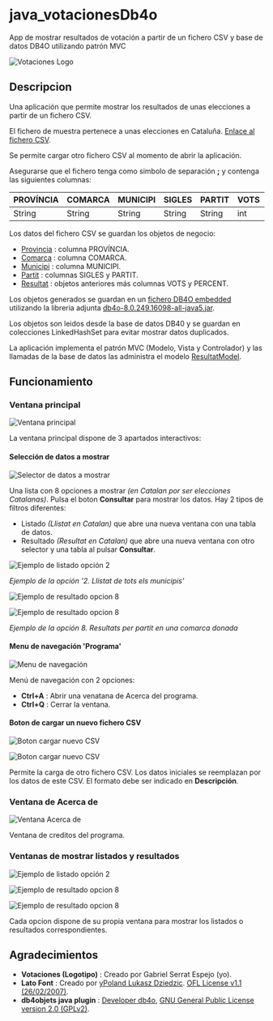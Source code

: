 # java_votacionesDb4o
App de mostrar resultados de votación a partir de un fichero CSV y base de datos DB4O utilizando patrón MVC

![Votaciones Logo](README_img/Votacions_logo.png)

## Descripcion

Una aplicación que permite mostrar los resultados de unas elecciones a partir de un fichero CSV.

El fichero de muestra pertenece a unas elecciones en Cataluña. [Enlace al fichero CSV](src/config/votacions.csv).

Se permite cargar otro fichero CSV al momento de abrir la aplicación.

Asegurarse que el fichero tenga como simbolo de separación **;** y contenga las siguientes columnas:

| PROVÍNCIA | COMARCA | MUNICIPI | SIGLES | PARTIT | VOTS | PERCENT |
|-----------|---------|----------|--------|--------|------|---------|
| String    | String  | String   | String | String | int  | float   |

Los datos del fichero CSV se guardan los objetos de negocio:

- [Provincia](src/model/Provincia.java) : columna PROVÍNCIA.
- [Comarca](src/model/Comarca.java) : columna COMARCA.
- [Municipi](src/model/Municipi.java) : columna MUNICIPI.
- [Partit](src/model/Parit.java) : columnas SIGLES y PARTIT.
- [Resultat](src/model/Resultat.java) : objetos anteriores más columnas VOTS y PERCENT.

Los objetos generados se guardan en un [fichero DB4O embedded](src/bbdd/myBbdd.db4o) utilizando la libreria adjunta [db4o-8.0.249.16098-all-java5.jar](db4o-8.0.249.16098-all-java5.jar).

Los objetos son leidos desde la base de datos DB40 y se guardan en colecciones LinkedHashSet para evitar mostrar datos duplicados.

La aplicación implementa el patrón MVC (Modelo, Vista y Controlador) y las llamadas de la base de datos las administra el modelo [ResultatModel](src/model/ResultatModel.java).

## Funcionamiento

### Ventana principal

![Ventana principal](README_img/ventanaPrincipal.png)

La ventana principal dispone de 3 apartados interactivos:

#### Selección de datos a mostrar

![Selector de datos a mostrar](README_img/seleccionDatos.png)

Una lista con 8 opciones a mostrar *(en Catalan por ser elecciones Catalanas)*. Pulsa el boton **Consultar** para mostrar los datos. Hay 2 tipos de filtros diferentes:

- Listado *(Llistat en Catalan)* que abre una nueva ventana con una tabla de datos.
- Resultado *(Resultat en Catalan)* que abre una nueva ventana con otro selector y una tabla al pulsar **Consultar**.

![Ejemplo de listado opción 2](README_img/ejemploListado.png)

*Ejemplo de la opción '2. Llistat de tots els municipis'*

![Ejemplo de resultado opcion 8](README_img/ejemploResultado.png)

![Ejemplo de resultado opcion 8](README_img/ejemploResultado2.png)

*Ejemplo de la opción 8. Resultats per partit en una comarca donada*

#### Menu de navegación 'Programa'

![Menu de navegación](README_img/menuNavegacion.png)

Menú de navegación con 2 opciones:

- **Ctrl+A** : Abrir una venatana de Acerca del programa.
- **Ctrl+Q** : Cerrar la ventana.

#### Boton de cargar un nuevo fichero CSV

![Boton cargar nuevo CSV](README_img/botonCargarNuevoCsv.png)

![Boton cargar nuevo CSV](README_img/botonCargarNuevoCsv2.png)

Permite la carga de otro fichero CSV. Los datos iniciales se reemplazan por los datos de este CSV. El formato debe ser indicado en **Descripción**.

### Ventana de Acerca de

![Ventana Acerca de](README_img/ventanaAcercaDe.png)

Ventana de creditos del programa.

### Ventanas de mostrar listados y resultados

![Ejemplo de listado opción 2](README_img/ejemploListado.png)

![Ejemplo de resultado opcion 8](README_img/ejemploResultado.png)

![Ejemplo de resultado opcion 8](README_img/ejemploResultado2.png)

Cada opcion dispone de su propia ventana para mostrar los listados o resultados correspondientes.

## Agradecimientos

- **Votaciones (Logotipo)** : Creado por Gabriel Serrat Espejo (yo).
- **Lato Font** : Creado por [yPoland Lukasz Dziedzic](mailto:team@latofonts.com). [OFL License v1.1 (26/02/2007)](src/assets/lato/OFL.txt).
- **db4objets java plugin** : [Developer db4o](http://developer.db4o.com/), [GNU General Public License version 2.0 (GPLv2)](https://www.gnu.org/licenses/old-licenses/lgpl-2.0.html).
